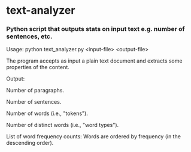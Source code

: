 # text-analyzer
### Python script that outputs stats on input text e.g. number of sentences, etc. 

Usage: python text_analyzer.py \<input-file> \<output-file>

The program accepts as input a plain text document and extracts some properties of the content.  

Output:

Number of paragraphs.

Number of sentences.

Number of words (i.e., "tokens").

Number of distinct words (i.e., "word types").

List of word frequency counts: Words are ordered by frequency (in the descending order).
